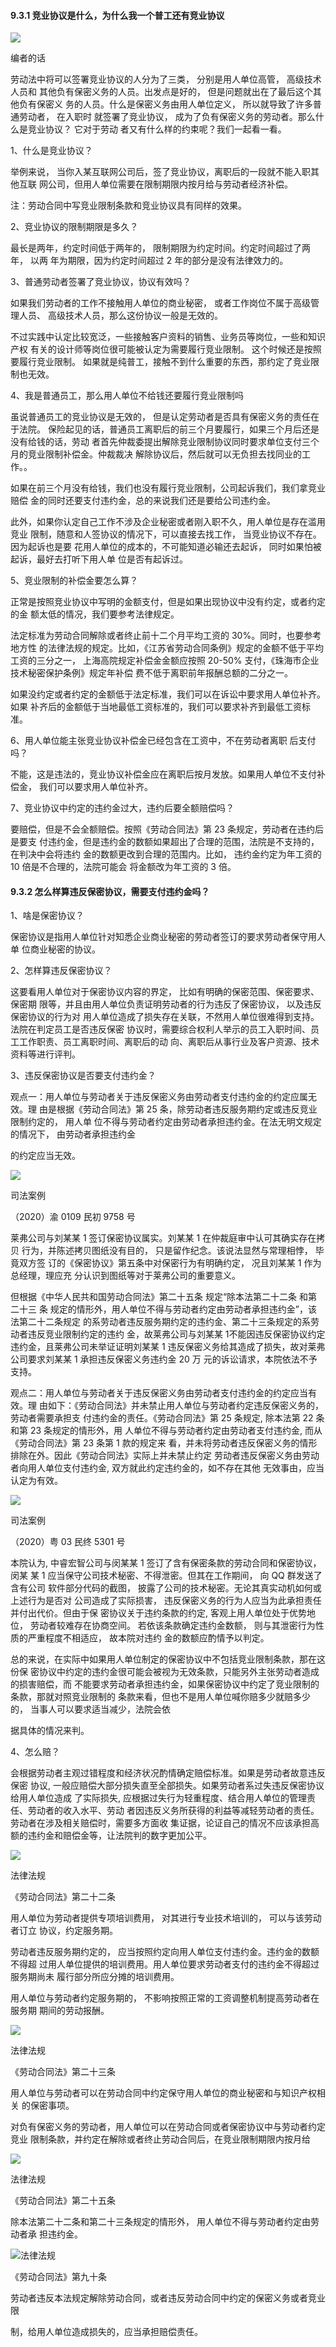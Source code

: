 #### 9.3.1 竞业协议是什么，为什么我一个普工还有竞业协议

![](</@img/img_ 821.png>)

编者的话

劳动法中将可以签署竞业协议的人分为了三类， 分别是用人单位高管， 高级技术人员和 其他负有保密义务的人员。出发点是好的， 但是问题就出在了最后这个其他负有保密义 务的人员。什么是保密义务由用人单位定义， 所以就导致了许多普通劳动者， 在入职时 就签署了竞业协议， 成为了负有保密义务的劳动者。那么什么是竞业协议？ 它对于劳动 者又有什么样的约束呢？我们一起看一看。

1、什么是竞业协议？

举例来说， 当你入某互联网公司后，签了竞业协议，离职后的一段就不能入职其他互联 网公司，但用人单位需要在限制期限内按月给与劳动者经济补偿。

注：劳动合同中写竞业限制条款和竞业协议具有同样的效果。

2、竞业协议的限制期限是多久？

最长是两年，约定时间低于两年的， 限制期限为约定时间。约定时间超过了两年， 以两 年为期限，因为约定时间超过 2 年的部分是没有法律效力的。

3、普通劳动者签署了竞业协议，协议有效吗？

如果我们劳动者的工作不接触用人单位的商业秘密， 或者工作岗位不属于高级管理人员、 高级技术人员，那么这份协议一般是无效的。

不过实践中认定比较宽泛，一些接触客户资料的销售、业务员等岗位，一些和知识产权 有关的设计师等岗位很可能被认定为需要履行竞业限制。 这个时候还是按照要履行竞业限制。 如果就是纯普工，接触不到什么重要的东西，那约定了竞业限制也无效。

4、我是普通员工，那么用人单位不给钱还要履行竞业限制吗

虽说普通员工的竞业协议是无效的， 但是认定劳动者是否具有保密义务的责任在于法院。 保险起见的话，普通员工离职后的前三个月要履行，如果三个月后还是没有给钱的话，劳动 者首先仲裁委提出解除竞业限制协议同时要求单位支付三个月的竞业限制补偿金。仲裁裁决 解除协议后，然后就可以无负担去找同业的工作。。

如果在前三个月没有给钱，我们也没有履行竞业限制，公司起诉我们，我们拿竞业赔偿 金的同时还要支付违约金，总的来说我们还是要给公司违约金。

此外，如果你认定自己工作不涉及企业秘密或者刚入职不久，用人单位是存在滥用竞业 限制，随意和人签协议的情况下，可以直接去找工作， 当竞业协议不存在。因为起诉也是要 花用人单位的成本的，不可能知道必输还去起诉， 同时如果怕被起诉，最好去打听下用人单 位是否有起诉过。

5、竞业限制的补偿金要怎么算？

正常是按照竞业协议中写明的金额支付，但是如果出现协议中没有约定，或者约定的金 额太低的情况，我们要参考法律规定。

法定标准为劳动合同解除或者终止前十二个月平均工资的 30%。同时，也要参考地方性 的法律法规的规定。比如，《江苏省劳动合同条例》规定的金额不低于平均工资的三分之一， 上海高院规定补偿金金额应按照 20-50% 支付，《珠海市企业技术秘密保护条例》规定年补偿 费不低于离职前年报酬总额的二分之一。

如果没约定或者约定的金额低于法定标准，我们可以在诉讼中要求用人单位补齐。如果 补齐后的金额低于当地最低工资标准的，我们可以要求补齐到最低工资标准。

6、用人单位能主张竞业协议补偿金已经包含在工资中，不在劳动者离职 后支付吗？

不能，这是违法的，竞业协议补偿金应在离职后按月发放。如果用人单位不支付补偿金， 我们可以要求用人单位补齐。

7、竞业协议中约定的违约金过大，违约后要全额赔偿吗？

要赔偿，但是不会全额赔偿。按照《劳动合同法》第 23 条规定，劳动者在违约后是要支 付违约金，但是违约金的数额如果超出了合理的范围，法院是不支持的，在判决中会将违约 金的数额更改到合理的范围内。比如， 违约金约定为年工资的 10 倍是不合理的，法院可能会 将金额改为年工资的 3 倍。

#### 9.3.2 怎么样算违反保密协议，需要支付违约金吗？

1、啥是保密协议？

保密协议是指用人单位针对知悉企业商业秘密的劳动者签订的要求劳动者保守用人单 位商业秘密的协议。

2、怎样算违反保密协议？

这要看用人单位对于保密协议内容的界定， 比如有明确的保密范围、保密要求、保密期 限等，并且由用人单位负责证明劳动者的行为违反了保密协议， 以及违反保密协议的行为对 用人单位造成了损失存在关联，不然用人单位很难得到支持。法院在判定员工是否违反保密 协议时，需要综合权利人举示的员工入职时间、员工工作职责、员工离职时间、离职后的动 向、离职后从事行业及客户资源、技术资料等进行评判。

3、违反保密协议是否要支付违约金？

观点一：用人单位与劳动者关于违反保密义务由劳动者支付违约金的约定应属无效。理 由是根据《劳动合同法》第 25 条，除劳动者违反服务期约定或违反竞业限制约定的， 用人单 位不得与劳动者约定由劳动者承担违约金。在法无明文规定的情况下， 由劳动者承担违约金

的约定应当无效。

![](</@img/img_ 822.png>)

司法案例

（2020）渝 0109 民初 9758 号

莱弗公司与刘某某 1 签订保密协议属实。刘某某 1 在仲裁庭审中认可其确实存在拷贝 行为，并陈述拷贝图纸没有目的， 只是留作纪念。该说法显然与常理相悖， 毕竟双方签 订的《保密协议》第五条中对保密行为有明确约定， 况且刘某某 1 作为总经理，理应充 分认识到图纸等对于莱弗公司的重要意义。

但根据《中华人民共和国劳动合同法》第二十五条 规定“除本法第二十二条 和第二十三 条 规定的情形外，用人单位不得与劳动者约定由劳动者承担违约金”，该法第二十二条规定 的系劳动者违反服务期约定的违约金、第二十三条规定的系劳动者违反竞业限制约定的违约 金，故莱弗公司与刘某某 1不能因违反保密协议约定违约金，且莱弗公司未举证证明刘某某 1 违反保密义务给其造成了损失，故对莱弗公司要求刘某某 1 承担违反保密义务违约金 20 万 元的诉讼请求，本院依法不予支持。

观点二：用人单位与劳动者关于违反保密义务由劳动者支付违约金的约定应当有效。理 由如下：《劳动合同法》并未禁止用人单位与劳动者约定违反保密义务的， 劳动者需要承担支 付违约金的责任。《劳动合同法》第 25 条规定, 除本法第 22 条和第 23 条规定的情形外，用 人单位不得与劳动者约定由劳动者支付违约金, 而从《劳动合同法》第 23 条第 1 款的规定来 看，并未将劳动者违反保密义务的情形排除在外。因此《劳动合同法》实际上并未禁止约定 劳动者违反保密义务由劳动者向用人单位支付违约金, 双方就此约定违约金的，如不存在其他 无效事由，应当认定为有效。

![](</@img/img_ 823.png>)

司法案例

（2020）粤 03 民终 5301 号

本院认为, 中睿宏智公司与闵某某 1 签订了含有保密条款的劳动合同和保密协议， 闵某 某 1 应当保守公司技术秘密、不得泄密。但其在工作期间， 向 QQ 群发送了含有公司 软件部分代码的截图， 披露了公司的技术秘密。无论其真实动机如何或上述行为是否对 公司造成了实际损害， 违反保密义务的行为人应当为此承担责任并付出代价。但由于保 密协议关于违约条款的约定, 客观上用人单位处于优势地位， 劳动者较难存在协商空间。 若依该条款确定违约金数额， 则与其泄密行为性质的严重程度不相适应， 故本院对违约 金的数额应酌情予以判定。

总的来说，在实际中如果用人单位制定的保密协议中不包括竞业限制条款，那在这份保 密协议中约定的违约金很可能会被视为无效条款，只能另外主张劳动者造成的损害赔偿，而 不能要求劳动者承担违约金，如果保密协议中约定了竞业限制的条款，那就对照竞业限制的 条款来看，但也不是用人单位喊你赔多少就赔多少的， 当事人可以要求适当减少，法院会依

据具体的情况来判。

4、怎么赔？

会根据劳动者主观过错程度和经济状况酌情确定赔偿标准。如果是劳动者故意违反保密 协议, 一般应赔偿大部分损失直至全部损失。如果劳动者系过失违反保密协议给用人单位造成 了实际损失, 应根据过失行为轻重程度、结合用人单位的管理责任、劳动者的收入水平、劳动 者因违反义务所获得的利益等减轻劳动者的责任。劳动者在涉及相关赔偿时，需要多方面收 集证据，论证自己的情况不应该承担高额的违约金和赔偿金等，让法院判的数字更加公平。

![](</@img/img_ 824.png>)

法律法规

《劳动合同法》第二十二条

用人单位为劳动者提供专项培训费用， 对其进行专业技术培训的， 可以与该劳动者订立 协议，约定服务期。

劳动者违反服务期约定的， 应当按照约定向用人单位支付违约金。违约金的数额不得超 过用人单位提供的培训费用。用人单位要求劳动者支付的违约金不得超过服务期尚未 履行部分所应分摊的培训费用。

用人单位与劳动者约定服务期的， 不影响按照正常的工资调整机制提高劳动者在服务期 期间的劳动报酬。

![](</@img/img_ 825.png>)

法律法规

《劳动合同法》第二十三条

用人单位与劳动者可以在劳动合同中约定保守用人单位的商业秘密和与知识产权相关 的保密事项。

对负有保密义务的劳动者，用人单位可以在劳动合同或者保密协议中与劳动者约定竞业 限制条款，并约定在解除或者终止劳动合同后，在竞业限制期限内按月给

![](</@img/img_ 826.png>)

法律法规

《劳动合同法》第二十五条

除本法第二十二条和第二十三条规定的情形外， 用人单位不得与劳动者约定由劳动者承 担违约金。

![](</@img/img_ 827.png>)法律法规

《劳动合同法》第九十条

劳动者违反本法规定解除劳动合同，或者违反劳动合同中约定的保密义务或者竞业限

制，给用人单位造成损失的，应当承担赔偿责任。